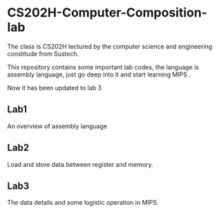 # CS202H-Computer-Composition-lab
The class is CS202H lectured by the computer science and engineering constitude from Sustech.

This repository contains some important lab codes, the language is assembly language, just go deep into it and start learning MIPS .

Now it has been updated to lab 3 

## Lab1
An overview of assembly language

## Lab2
Load and store data between register and memory.

## Lab3
The data details and some logistic operation in MIPS.



